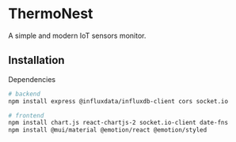 
# ThermoNest

A simple and modern IoT sensors monitor.

## Installation

Dependencies

```bash
# backend
npm install express @influxdata/influxdb-client cors socket.io

# frontend
npm install chart.js react-chartjs-2 socket.io-client date-fns
npm install @mui/material @emotion/react @emotion/styled
```
    